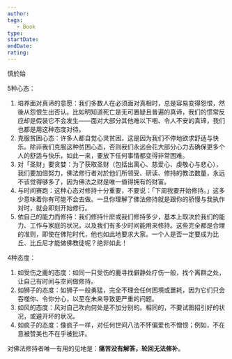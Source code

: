 ```yaml
---
author: 
tags: 
   - Book 
type:
startDate: 
endDate:
rating: 
---
```


慎於始

5种心态：
1. 培养面对真谛的意愿：我们多数人在必须面对真相时，总是容易变得怨恨，然後从怨恨生出否认。比如明知道死亡是无可置疑且普遍的真谛，我们的惯常反应却是假装它不会发生——面对大部分其他难以下咽、令人不安的真谛，我们也都是用这种态度对待。
2. 克服贫困心态：许多人都自觉心灵贫困，这是因为我们不停地欲求舒适与快乐。除非我们克服这种贫困心态，否则我们永远会花大部分心力去确保更多个人的舒适与快乐，如此一来，要放下任何事情都变得非常困难。
3. 对「圣财」要贪婪：为了获取圣财（包括出离心、慈爱心、虔敬心与悲心），我们要加倍努力，佛法修行者对於他们所领受、研读、修持的教法数量，永远不该觉得够多了，因为佛法之财是唯一值得拥有的财富。
4. 与时间赛跑：这种心态对修持十分重要，不要说：「下周我要开始修持。」这多少意味着你有可能不会去做。一旦你理解了佛法修持就是跟你的骄慢与我执作对时，就会即刻开始修行。
5. 依自己的能力而修持：我们修持什麽或我们修持多少，基本上取决於我们的能力、工作与家庭的状况，以及我们有多少时间能用来修持。这些完全都是合理的准则，即使在佛陀时代，他也如此地要求大家。一个人是否一定要成为比丘、比丘尼才能做佛教徒呢？绝非如此！


4种态度：
1. 如受伤之鹿的态度：如同一只受伤的鹿寻找僻静处疗伤一般，找个离群之处，让自己有时间与空间做修持。
2. 如狮子的态度：如狮子一般勇猛，完全不理会任何困境或噩耗，因为它们只会吞噬你、令你分心，以至在未来导致更严重的问题。
3. 如风的态度：风对自己吹向何处是不加分别的。相同的，不要试图招引好的状况，或避开坏的状况。
4. 如疯子的态度：像疯子一样，对任何世间八法不怀偏爱也不憎恨；例如，不在意被赞美也不在乎被批评。



对佛法修持者唯一有用的见地是：**痛苦没有解答，轮回无法修补**。



















































